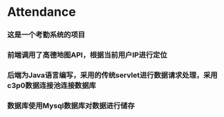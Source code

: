 # Attendance

### 这是一个考勤系统的项目
### 前端调用了高德地图API，根据当前用户IP进行定位
### 后端为Java语言编写，采用的传统servlet进行数据请求处理，采用c3p0数据连接池连接数据库
### 数据库使用Mysql数据库对数据进行储存
